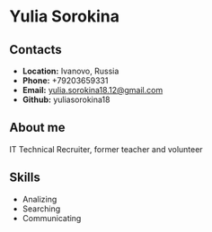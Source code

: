 # Yulia Sorokina
## Contacts 
* **Location:** Ivanovo, Russia 
* **Phone:** +79203659331
* **Email:** yulia.sorokina18.12@gmail.com
* **Github:** yuliasorokina18
## About me 
IT Technical Recruiter, former teacher and volunteer 
## Skills 
* Analizing 
* Searching 
* Communicating
